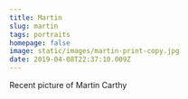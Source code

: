 ```yaml
---
title: Martin
slug: martin
tags: portraits
homepage: false
image: static/images/martin-print-copy.jpg
date: 2019-04-08T22:37:10.009Z
---
```

Recent picture of Martin Carthy
